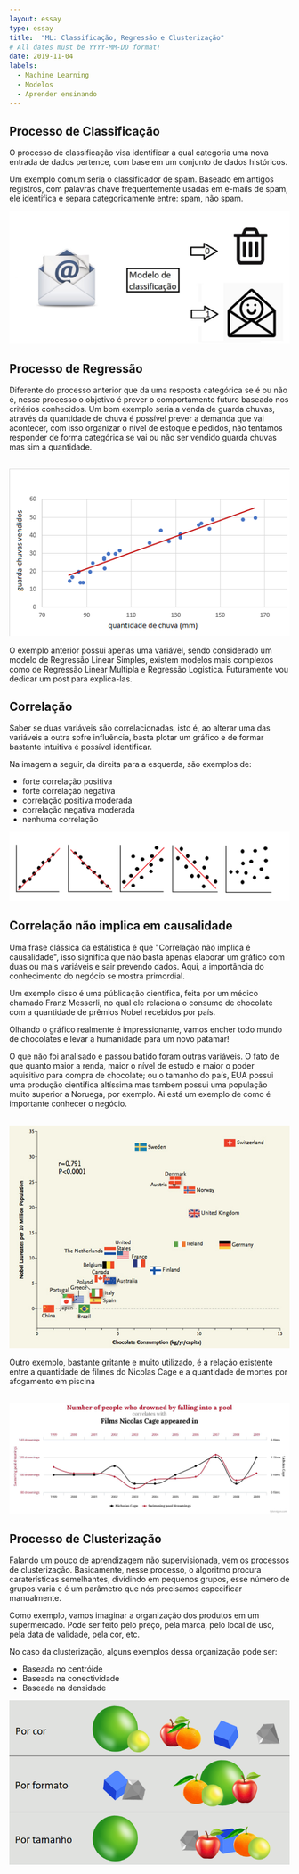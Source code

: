 ```yaml
---
layout: essay
type: essay
title:  "ML: Classificação, Regressão e Clusterização"
# All dates must be YYYY-MM-DD format!
date: 2019-11-04
labels:
  - Machine Learning
  - Modelos
  - Aprender ensinando
---
```




## Processo de Classificação

<p> O processo de classificação visa identificar a qual categoria uma nova entrada de dados pertence, com base em um conjunto de dados históricos.</p> 
<p>Um exemplo comum seria o classificador de spam. Baseado em antigos registros, com palavras chave frequentemente usadas em e-mails de spam, ele identifica e separa categoricamente entre: spam, não spam.</p>

<img class="ui fluid rounded image" src="../images/email_spam.jpg">



## Processo de Regressão

<p> Diferente do processo anterior que da uma resposta categórica se é ou não é, nesse processo o objetivo é prever o comportamento futuro baseado nos critérios conhecidos. Um bom exemplo seria a venda de guarda chuvas, através da quantidade de chuva é possível prever a demanda que vai acontecer, com isso organizar o nível de estoque e pedidos, não tentamos responder de forma categórica se vai ou não ser vendido guarda chuvas mas sim a quantidade.</p>
<br>
<img class="ui fluid image" src="../images/guardachuva_nivel.png">
<br>
<p>O exemplo anterior possui apenas uma variável, sendo considerado um modelo de Regressão Linear Simples, existem modelos mais complexos como de Regressão Linear Multipla e Regressão Logistica. Futuramente vou dedicar um post para explica-las.</p>
  
## Correlação

<p>Saber se duas variáveis são correlacionadas, isto é, ao alterar uma das variáveis a outra sofre influência, basta plotar um gráfico e de formar bastante intuitiva é possível identificar.</p>

Na imagem a seguir, da direita para a esquerda, são exemplos de: 
  * forte correlação positiva
  * forte correlação negativa
  * correlação positiva moderada
  * correlação negativa moderada 
  * nenhuma correlação
  
 
<img class="ui fluid image" src="../images/correlacoes.png">
  
  
  
## Correlação não implica em causalidade

<p> Uma frase clássica da estátistica é que "Correlação não implica é causalidade", isso significa que não basta apenas elaborar um gráfico com duas ou mais variáveis e sair prevendo dados. Aqui, a importância do conhecimento do negócio se mostra primordial.</p>
<p>Um exemplo disso é uma públicação cientifica, feita por um médico chamado Franz Messerli, no qual ele relaciona o consumo de chocolate com a quantidade de prêmios Nobel recebidos por país. </p>
<p>Olhando o gráfico realmente é impressionante, vamos encher todo mundo de chocolates e levar a humanidade para um novo patamar!</p>

<p>O que não foi analisado e passou batido foram outras variáveis. O fato de que quanto maior a renda, maior o nível de estudo e maior o poder aquisitivo para compra de chocolate; ou o tamanho do país, EUA possui uma produção cientifica altíssima mas tambem possui uma população muito superior a Noruega, por exemplo. Ai está um exemplo de como é importante conhecer o negócio.</p>
<br>
<img class="ui fluid image" src="../images/grafico_choco.jpg">
<br>

<p> Outro exemplo, bastante gritante e muito utilizado, é a relação existente entre a quantidade de filmes do Nicolas Cage e a quantidade de mortes por afogamento em piscina</p>
<br>
<img class="ui fluid image" src="../images/nicolascage.jpeg">
<br>

## Processo de Clusterização

<p> Falando um pouco de aprendizagem não supervisionada, vem os processos de clusterização. Basicamente, nesse processo, o algoritmo procura caraterísticas semelhantes, dividindo em pequenos grupos, esse número de grupos varia e é um parâmetro que nós precisamos especificar manualmente.</p>

<p>Como exemplo, vamos imaginar a organização dos produtos em um supermercado. Pode ser feito pelo preço, pela marca, pelo local de uso, pela data de validade, pela cor, etc. </p>

No caso da clusterização, alguns exemplos dessa organização pode ser:

* Baseada no centróide
* Baseada na conectividade
* Baseada na densidade

	
<img class="ui fluid image" src="../images/clustering_example.png">


  
  
  	


